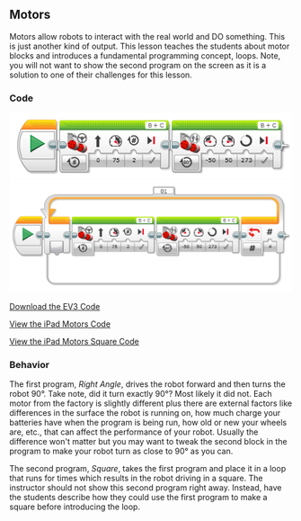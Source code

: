 ## Motors
Motors allow robots to interact with the real world and DO something. This is just another kind of output. This lesson teaches the students about motor blocks and introduces a fundamental programming concept, loops. Note, you will not want to show the second program on the screen as it is a solution to one of their challenges for this lesson.

### Code

<img src="https://github.com/DaveKT/ToT-Robotics-EV3/raw/master/docs/ev3/MotorsRightAngle.png" alt="Image of Program Code"/>

<img src="https://github.com/DaveKT/ToT-Robotics-EV3/raw/master/docs/ev3/MotorsSquare.png" alt="Image of Program Code"/>

[Download the EV3 Code](ev3/Motors.ev3)

[View the iPad Motors Code](ev3ipad/iPadMotors1.jpeg)

[View the iPad Motors Square Code](ev3ipad/iPadMotorsSquare.jpeg)


### Behavior
The first program, *Right Angle*, drives the robot forward and then turns the robot 90°. Take note, did it turn exactly 90°? Most likely it did not. Each motor from the factory is slightly different plus there are external factors like differences in the surface the robot is running on, how much charge your batteries have when the program is being run, how old or new your wheels are, etc., that can affect the performance of your robot. Usually the difference won't matter but you may want to tweak the second block in the program to make your robot turn as close to 90° as you can.

The second program, *Square*, takes the first program and place it in a loop that runs for times which results in the robot driving in a square. The instructor should not show this second program right away. Instead, have the students describe how they could use the first program to make a square before introducing the loop.
